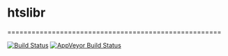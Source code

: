 # htslibr
=====================================================

[![Build Status](https://travis-ci.org/kriemo/htslibr.svg?branch=master)](https://travis-ci.org/kriemo/htslibr) [![AppVeyor Build Status](https://ci.appveyor.com/api/projects/status/github/kriemo/htslibr?branch=master&svg=true)](https://ci.appveyor.com/project/kriemo/htslibr)
